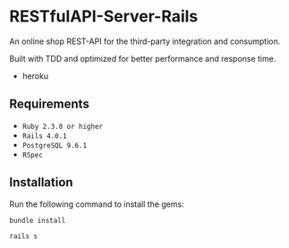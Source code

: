 # RESTfulAPI-Server-Rails

An online shop REST-API for the third-party integration and consumption.

Built with TDD and optimized for better performance and response time.

  - heroku

## Requirements

  - `Ruby 2.3.0 or higher `
  - `Rails 4.0.1`
  - `PostgreSQL 9.6.1`
  - `RSpec`

## Installation

Run the following command to install the gems:

```
bundle install
```

```
rails s
```

